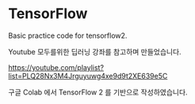 # TensorFlow
Basic practice code for tensorflow2.

Youtube 모두를위한 딥러닝 강좌를 참고하며 만들었습니다.

https://youtube.com/playlist?list=PLQ28Nx3M4Jrguyuwg4xe9d9t2XE639e5C

구글 Colab 에서 TensorFlow 2 를 기반으로 작성하였습니다.
